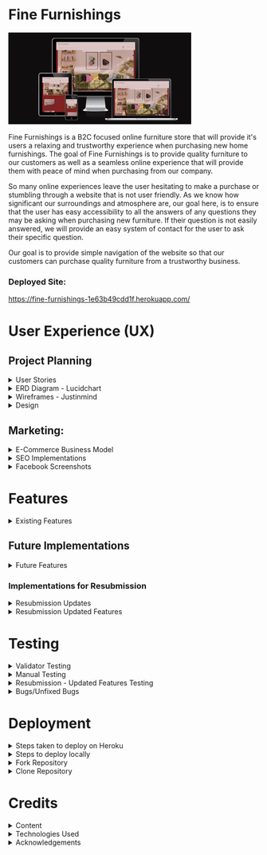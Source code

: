 # Fine Furnishings
![Fine Furnishings - Am I Responsive](static/readme_images/am-i-responsive.png)

Fine Furnishings is a B2C focused online furniture store that will provide it's users a relaxing and trustworthy experience when purchasing new home furnishings. The goal of Fine Furnishings is to provide quality furniture to our customers as well as a seamless online experience that will provide them with peace of mind when purchasing from our company.

So many online experiences leave the user hesitating to make a purchase or stumbling through a website that is not user friendly. As we know how significant our surroundings and atmosphere are, our goal here, is to ensure that the user has easy accessibility to all the answers of any questions they may be asking when purchasing new furniture. If their question is not easily answered, we will provide an easy system of contact for the user to ask their specific question. 

Our goal is to provide simple navigation of the website so that our customers can purchase quality furniture from a trustworthy business.

### Deployed Site: 
https://fine-furnishings-1e63b49cdd1f.herokuapp.com/

# User Experience (UX)

## Project Planning

<details>

<summary> User Stories</summary>

- Planning of user stories completed in Google sheets:
[Google sheet](https://docs.google.com/spreadsheets/d/1xrrFyjqHdzZsPyJ-DnGmsfV3z4rvsZ0ZD8F23ye3utk/edit#gid=0)
- Link to my [GitHub Project](https://github.com/users/morganoleary/projects/5)

</details>

<details>

<summary>ERD Diagram - Lucidchart</summary>

![LucidChart ERD](static/readme_images/erd-diagram-min.png)

</details>

<details>

<summary>Wireframes - Justinmind</summary>

- The wireframes for this project were created on the Justinmind local development environment for MacOS. Due to the time constraints for completing this project, I did not have the time to implement all device sizes for each page's wireframes. The mockups for these pages were used as a guide for the project as I continued to style more and adjust the pages during project creation and coding.

![Home Page Mobile](static/readme_images/wf-home-page-mobile.png)
![Home Page Tablet](static/readme_images/wf-home-page-tablet.png)
![Home Page Desktop](static/readme_images/wf-home-page-desktop.png)
![Product Options Mobile](static/readme_images/wf-product-options-mobile.png)
![Product Options Tablet](static/readme_images/wf-product-options-tablet.png)
![Product Options Desktop](static/readme_images/wf-product-options-desktop.png)
![Product Page Mobile](static/readme_images/wf-product-page-mobile.png)
![Product Page Tablet](static/readme_images/wf-product-page-tablet.png)
![Product Page Desktop](static/readme_images/wf-product-page-desktop.png)
![User Wishlist Mobile](static/readme_images/wf-user-wishlist-mobile.png)
![User Personal Details Mobile](static/readme_images/wf-user-personal-details-mobile.png)
![Shopping Cart Mobile](static/readme_images/wf-shopping-cart-mobile.png)
![Checkout Page Mobile](static/readme_images/wf-checkout-page-mobile.png)

</details>

<details>

<summary>Design</summary>

- Using the color Red - psychology of color
I used the color Red as it has been proven to boost online sales. While the site has an overall red color, I created a more muted version to keep the site classy and more elegant for a more peaceful shopping experience. More information on this was found at [Crazy Egg](https://www.crazyegg.com/blog/colors-proven-to-boost-sales/).
- The content of the project was created by myself. I found the images and created the descriptions, pricing, etc. on all products. The content from the FAQs page is also created by me as an example of what I would like to see from a furniture store if I were the consumer.

</details>

## Marketing:

<details>

<summary>E-Commerce Business Model</summary>

- Fine Furnishings uses a business to consumer (B2C) direct sale business model. This is a furniture company that provides quality furniture to customers throughout the island of Ireland. The value of the company's services is huge as it provides a better well-being to everyone's day-to-day living within their homes. The business supplies furniture for consumers, customers are able to make purchases of the furniture on the Fine Furnishings website and the company is able to process orders via the website to complete each order placed.

- Fine Furnishings aims to provide high-quality, unique furniture pieces and the target audience focuses on homeowners in Ireland seeking stylish furniture. 
The store provides furniture in the following categories: 
    - Dining room furniture: dining tables, chairs & bar stools
    - Sofas: corner sofas, 3 seaters, 2 seaters, armchairs and occasional chairs
    - Bedroom furniture: bedframes in all sizes, storage, desks and bedside tables

- Customers are able to connect with the business through social media platforms, such as Facebook, as well as through the contact form to receive feedback from the company's customer service team.

- Fine Furnishings will continue to grow and add products and interior furnishings to the site, with a focus on bettering the livlihood of our client base.


</details>

<details>

<summary>SEO Implementations</summary>

- Descriptive meta tags & keywords were used throughout the site. In particular, the product descriptions and image file names. More keywords and meta tags will be used in future as the site content will bulk up about the business. 
- [sitemap.xml](https://www.xml-sitemaps.com/) was used to create and add the sitemap.xml file to the root directory.
- A robots.txt was added to the root directory of the project.

</details>

<details>

<summary>Facebook Screenshots</summary>

![Facebook Screenshot #1](static/readme_images/facebook-1-min.png)
![Facebook Screenshot #2](static/readme_images/facebook-2-min.png)
![Facebook Screenshot #3](static/readme_images/facebook-3-min.png)
![Facebook Screenshot #4](static/readme_images/facebook-4-min.png)
![Facebook Screenshot #5](static/readme_images/facebook-5-min.png)

</details>

# Features

<details>

<summary>Existing Features</summary>

- Home page - this page was created to draw the users attention to a calm yet exciting color of site as well as an eye-catching image of the possibilities when shopping on this site.

![Home Page Desktop](static/readme_images/d-home-page.png)
![Home Page Tablet](static/readme_images/t-home-page.png)
![Home Page Mobile](static/readme_images/m-home-page-content.png)

- Home page product category blocks were added on the home page to allow users to navigate to specific furniture categories instead of using the navbar or search bar. This was first implemented with the idea that the home page will eventually contain much more content so that as the user scrolls through, they don't have the need of scrolling back to the top to search for products.

![Home Page Category Blocks Desktop](static/readme_images/d-home-page-category-blocks.png)
![Home Page Category Blocks Mobile](static/readme_images/m-home-page-category-blocks.png)

- Navbar - the navbar was designed for an easy user experience. On desktop and tablet, the text remains for easy navigation and on dropdown this shrinks to a hamburger menu with the same dropdown options. 

![Navbar Desktop & Tablet](static/readme_images/d-navbar.png)
![Mobile Navbar Closed](static/readme_images/m-navbar-closed.png)
![Mobile Navbar Open](static/readme_images/m-navbar-open.png)

- User login/registration was implemented using Django AllAuth. These links can easily be found in the main navigation bar of the site on all pages.

![User Login/SignIn](static/readme_images/d-user-login.png)
![User Registration](static/readme_images/d-user-registration.png)

- When a user logs in or registers a new account, the menu options change to provide the user with a link to their personal wishlist, their personal details and a logout option.

![Logged in Menu Options](static/readme_images/logged-in-menu-options.png)

- User Wishlist - this page can only be accessed when a user is logged in. If a user tries to add a product to the wishlist, they are prompted to register an account or login. On this page, the user can either navigate into each product page to read more and add to their cart, or delete the item from their wishlist.

![Wishlist Desktop](static/readme_images/d-wishlist.png)
![Wishlist Tablet](static/readme_images/t-wishlist.png)
![Wishlist Mobile](static/readme_images/m-wishlist.png)

- User Personal Details - this page can only be accessed by a logged in user and autopopulates any saved details the user has previously added that is stored on the admin panel. From this page, the user has the option to edit their details and save or delete their account. 

![Personal Details Desktop](static/readme_images/d-personal-details.png)
![Personal Details Tablet](static/readme_images/t-personal-details.png)
![Personal Details Mobile](static/readme_images/m-personal-details.png)

- Edit personal details - this modal pop up gives the user the option to add a second delivery address to save to their account if they wish. The save button is found at the bottom of the modal **see in bugs section of readme - the multiple address function is not working 100% and while a user can enter a second address, this does not yet save correctly.

![Edit Personal Details](static/readme_images/edit-profile-1.png)
![Edit Personal Details - Save](static/readme_images/edit-profile-2.png)

- Delete account - from the personal details page, the user is able to delete their account. A pop up modal is in place to have the user verify this action should be completed before proceeding with deletion.

![Delete Account](static/readme_images/delete-account.png)

- Product Search Bar - the search bar can be found on all product pages of the site and allows users to filter searches if the word is found in the name of the product or within the description. Further search criteria to be expanded in the future.

![Search Bar Desktop](static/readme_images/d-search-bar.png)
![Search Bar Mobile](static/readme_images/m-search-bar.png)

- Product Categories & Filtered pages - the navbar provides an "All Products" option to view all products on the page as well as the three main categories of "Sofas" "Bedroom" and "Dining" that provide dropdown menus to filter each category further to specific types of items. Users are able to add items to their wishlist from these product pages.

![Product Categories Desktop](static/readme_images/product-categories-navbar.png)
![Product Categories Filtered](static/readme_images/product-categories-armchairs.png)
![Product Categories Mobile Dropdown](static/readme_images/product-categories-mobile.png)

- Product Detail page for each product - each product contains the following details: Name, Image, option to add to wishlist, Price, Product ID, Quantity Selector, Add to Cart option, Description and Dimensions. Bedframes also have a Size selector option of 3', 4', 4'6", 5' and 6', as well as all sizes of dimensions listed.

![Product Details - 1](static/readme_images/d-pd-1.png)
![Product Details - 2](static/readme_images/d-pd-2.png)
![Product Details - bedframe](static/readme_images/d-pd-bedframe.png)
![Tablet Product Details](static/readme_images/t-pd.png)
![Mobile Product Details](static/readme_images/m-pd.png)

- Shopping Cart page to view before purchasing - this page allows the user to view the products added to the basket and adjust items and quantities before continuing to checkout to purchase. Within the cart, the user is able to delete items from the cart as well as adjust quantities and see the price adjust with the changes.

![Cart - 1](static/readme_images/cart-1.png)
![Cart - 2](static/readme_images/cart-2.png)

- Secure Checkout page for the user to checkout with Stripe - the checkout page provides the user with an Order Summary of what they are about to purchase, a form to fill in any details - if not already suppled in the personal details page - and a card input to pay securely with Stripe's payment system. **see bugs for the incorrect layout on mobile screens, in future developments the order summary will be visible before checkout is possible.

![Checkout - 1](static/readme_images/checkout-1.png)
![Checkout - 2](static/readme_images/checkout-2.png)
![Checkout Mobile - 1](static/readme_images/m-checkout-1.png)
![Checkout Mobile -2](static/readme_images/m-checkout-2.png)
![Stripe payment success](static/readme_images/stripe-payment-succeed.png)

- Order Confirmation - upon a successful purchase, the user is taken to an order confirmation page to show their order number and details. At this stage, the cart is emptied and the balance reverts to 0.

![Order Confirmation](static/readme_images/order-confirmation.png)

- FAQs page - this page can be found in the footer of the site and provides dropdown questions and answers for frequently asked questions the business is expecting a user to ask. This page also provides a link to the contact form page in case a user's question is not answered in the FAQs provided.
- Logout - this option is only available to logged in users. When clicked, the user receives a prompt to ensure the user wants to continue logging out.

![Logout](static/readme_images/logout.png)
![FAQs](static/readme_images/faqs.png)

- Contact Us page - this page can be found in the footer of the site and can be accessed by both registered & unregistered users. The form requires fields to be field out before it can be submitted and provides a dropdown for the possible reasons a user may be sending a query to the business: General Queries, Return an Order, Complaints & Feedback.

![Contact Form - 1](static/readme_images/contact-form-1.png)
![Contact Form - 2](static/readme_images/contact-form-2.png)

- Footer links - the footer is visible on all pages of the site and provides links to the following: FAQs page, Contact Us page, Social medial links for Facebook & Instagram (opening in a separate window), two external site links and a newsletter signup form:

![Footer Desktop](static/readme_images/d-footer.png)
![Footer Tablet](static/readme_images/t-footer.png)
![Footer Mobile](static/readme_images/m-footer.png)

- Mailchimp Subscription form working to store contact emails on Mailchimp:

![Mailchimp Mobile](static/readme_images/m-mailchimp.png)
![Mailchimp - successful emails added](static/readme_images/mailchimp-success.png)

- A custom 404 page has been created - this page includes a link back to the home page OR to the contact form for the user to send any queries about why a certain page was not found.

![404 page](static/readme_images/custom-404.png)

- The Admin Dashboard is fully functional for the site owner to navigate through user accounts - including email addresses, personal details, wishlist items, saved addresses (see more in bugs on addresses) & orders placed. The admin dashboard also includes a place for the site owner to add, update and delete, products, product details and product categories. A section is also included to store contact requests from the site's contact request form.

![Admin Dashboard](static/readme_images/admin-site.png)
______________

- ADMIN PRODUCT CRUD - update the above section with new images & these added features!!!!!!!!!!!!!!!!!
- The user's order confirmation is stored in the user's 'Order History' on their individual profile, and the user has access to this from the navbar when logged in.
- Stripe Webhook handlers and email confirmations have been implemented to give the user better feedback during the checkout process.
________________

#### External Links in Footer

- A link to [kollect.ie](https://kollect.ie/) can be found in the footer as many customers looking for new furniture will be in need of a service to dispose of their old furniture. Since Fine Furnishings does not offer these services, this provides our users with a simple solution to their disposal needs.
- A link can be found in the footer to the [Psychology of Design blog](https://blog.zeelproject.com/64-psychology-in-interior-design.html). Many consumers, looking to purchase furniture, would like help and assistance in making a decision for what suits their home and needs best. The customer can always contact the business with any questions, but this blog provides a simple read to give the customer some ideas of what they may be looking for.

</details>

## Future Implementations

<details>

<summary>Future Features</summary>

- In future features, the site's home page will contain a Google Map for the company's location. 
- In future features, an About Us page will be implemented to give the user more information about the company.
- In future features, the site will have a section for company reviews to help showcase the company's reputation and drive new users to the site. This would be implemented with a link to a Trustpilot review page in the footer as well. 

</details>

### Implementations for Resubmission

<details>

<summary>Resubmission Updates</summary>

- Custom Models: A minimum a 3 custom models have been implemented. 
    1. Contact form - for a user to contact the business
    2. Wishlist - to save items to the user's profile
    3. User Address - to save multiple addresses to the user's profile

- CRUD: 
    1. On the front end, user's are able to register an account, edit their personal details to save to the account and delete their account successfully. 
    2. When the superuser is logged in, the Admin dashboard can be easily accessed from the menu. From the Admin dropdown, this also provides a link that allows the superuser to add a product. Superusers are able to edit & delete products from the UI instead of being required to exit the site and navigate to the admin dashboard.

- The navigation menu layout has been fixed and there are no longer any issues with the overlap of the search bar. The hamburger menu is now appearing as it should on mobile devices as well.

- The site's colour contrast has been updated so that content is legible to the maximum possible user base.

- Meta descriptions have been implemented into each HTML template to improve SEO.

- Toasts have been implemented to provide better feedback to the user throughout their journey on the site.

- Email confirmations have been implemented and are being sent to customers to confirm the user's email upon registering a new account/profile. 

- Email confirmations have been implemented and are being sent to users to share an order confirmation upon a successful order being processed through Stripe. 

- The user now has access to their order history when logged in. The user is able to navigate to the "Order History" option in the menu to view all previous purchase details.

- Stripe webhooks have been implemented to provide sufficient feedback when a purchase is made.

</details>

<details>

<summary>Resubmission Updated Features</summary>

1.  The main navigation menu layout has been fixed so there is no overlap with the search bar. Updates to the home page layout have been made to ensure better quality spacing:

Mobile hamburger menu:

![Mobile menu updated](static/readme_images/mobile-menu-fixed.png)

Tablet menu & home page:

![Home page layout](static/readme_images/layout-fixed.png)

Desktop menu (when user is logged in):

![Desktop menu](static/readme_images/desktop-menu.png)

2. When a new user registers for an account, they are sent a confirmation email to confirm the email address validity (example displayed using temp-mail.org)

Register a new account:

![Register new user](static/readme_images/register-new-user.png)

- A message appears to alert the user to verify the email address:

![Verify email](static/readme_images/verify-email.png)

- An email is received with a link to verify:

![Register email](static/readme_images/register-email.png)

- The user is rerouted to the website, in a new window, to confirm their registration:

![Confirm email on site](static/readme_images/site-confirm-email.png)

- An alert confirms successful registration to the customer and reroutes to the login page:

![Registration Success](static/readme_images/registration-success.png)

3. A link to the user's Order History has been implemented, making sure it is possible to track a purchase from the buyer's side.

- New User - No previous order history:

![New user - Order history](static/readme_images/no-previous-order-hisotry.png)

- Order History populated:

![Order History populates](static/readme_images/order-history-populates.png)

4. Order confirmation emails & Stripe webhooks for successful purchases:

- For each successful order, the user is rerouted to the order confirmation page. In addition, an email confirmation has been implemented and sends an order confirmation email to the customer. 

![Order confirmation email](static/readme_images/order-confirmation-email.png)

- For each successful order, Stripe webhooks have been connected to provide better detail of payment intents:

![Stripe webhooks](static/readme_images/stripe-webhook-success.png)

</details>

# Testing
<details>

<summary>Validator Testing</summary>

- **HTML** of each page on the deployed site was checked with [W3C-Markup Validation Service](https://validator.w3.org/#validate_by_input):
All pages were tested with no errors. The only warnings showing are from the script text for the footer Mailchimp newsletter signup javascript code. As these were only warnings, I thought it would be best to leave the code as is since this was taken direcly from Mailchimp's instructions:
![HTML validation](static/readme_images/w3c-html.png)
![HTML mailchimp error](static/readme_images/w3c-mailchimp-error.png)

- **CSS** of the deployed site was checked with [W3C-The W3C CSS Validation Service](https://jigsaw.w3.org/css-validator/) and no errors were found:
![CSS validation](static/readme_images/css-validator.png)

- **Javascript** of the deployed site was checked with [JSHint](https://jshint.com/):
On the Product app's quantity_input_script.html a few warning were listed, however when the template literatls were changed to regular '' (to remove the error) the functionality of the quantity selector did not work. This was implemented using the Boutique Ado walkthrough:
![JSHhint quantity](static/readme_images/jshint.png)
On the Checkout app's stripe_elements.js, a few warnings were thrown, but the code is working perfectly. This was implemented with the help of the Boutiqe Ado walkthrough.
![JSHint checkout stripe](static/readme_images/jshint-checkout.png)
On the Cart app's shopping_cart.html, the javascript at the bottom of the file was checked with minor warnings. This was implemented using the Boutique Ado walkthrough:
![JSHint shopping cart](static/readme_images/jshint-cart.png)

- **Python** was checked with the [CI Python Linter](https://pep8ci.herokuapp.com/)
As I was checking the Python code of the base.html file - the checker was throwing many errors of missing whitespace and unexpected indentations on all lines. From going through this course and following along with the content, I have matched the expected indentations and have continued coding the same way and have never had these issues. I have fixed all lines that are too long, but did not want to change the code and remove all indentations as that would make everything messy and unreadable.
![Python linter](static/readme_images/plinter-basehtml.png)
Going through each page is causing the same errors - I am fixing an lines that are too long and any lines that have trailing white space, but I can not fix all the missing white space around operator and take out all the indentations as that will muddle the code and is far too time consuming with the submissiong deadline. I would like to know if this is a fluke in the linter? Here are some examples:
![p-linter-404](static/readme_images/plinter-404.png)
![p-linter-wishlist](static/readme_images/plinter-wishlist.png)
![p-linter-home](static/readme_images/plinter-home.png)
![p-linter-contact](static/readme_images/plinter-contact.png)
![p-linter-checkout](static/readme_images/plinter-checkout.png)

- **LightHouse** Report:
The lighthouse report was checked on my deployed site and each area has greatly improved since my first submission of this project. 

Testing Mobile:
![Lighthouse Report - Mobile](static/readme_images/lighthouse-report-mobile.png)

Testing Desktop:
![Lighthouse Report - Desktop](static/readme_images/lighthouse-report-desktop.png)

</details>

<details>

<summary>Manual Testing</summary>

### Testing the Home page & Navigation Bar:

- Expected: Upon loading the home page as well as navigating to this page from different pages throughout the site, the navigation bar, images, search bar, category blocks and footer are all expected to be visibly apealing and functional. 
- Testing: While testing the page, I ensured to log in and log out of the site to make sure all home page and navigation features are working as expected. All images are populating and links are working correctly in all areas of the home page. 
- Outcome: The navigation bar populates correctly depending on if the user is logged in or logged out. The design of the home page is visually appealing and offers simple navigation. 

Logged out menu - no user profile options are available:

![Logged out menu](static/readme_images/test-logged-out-menu.png)

Logged in menu - user profile options available:

![Logged in menu](static/readme_images/test-logged-in-menu.png)

Admin/Superuser logged in menu - provides the additional admin dropdown options in the menu:

![Superuser logged in menu](static/readme_images/superuser-logged-in-menu.png)

The category blocks on the home page are navigating to the correct page from the home page:

![Category blocks working](static/readme_images/homepage-category-blocks.png)

![Category blocks working](static/readme_images/category-block.png)


### Testing the Register, Login & Logout functions:

- Expected: When a user clicks on the register button, they will be prompted to register their details for a new account. A user who already has an account should be able to use their store username/email and password to login to the site with no issues. When a logged in user is ready to log out, they will be able to do so with no issues and will be prompted to confirm their log out request. 
- Testing: While testing the registration button, I tried to break the registrations by purposely leaving out requested details. 
- Outcome: For registrations, users are taken to a page to add their details and double check both the email and passwords are correct before registering. They are not allowed to register without completing all fields:

#### Registration

Empty field test - does not allow the user to register without completing all required fields:

![Regsitration test](static/readme_images/register-test.png)

The user receives a prompt to verify their email address:

![Verify email](static/readme_images/verify-email.png)

An email is then received to verify the user's email address (temp-mail was used for this test):

![Confirmation of email address email](static/readme_images/confirm-address-email.png)

The user is then rerouted to the site to confirm their email:

![Confirmation of email on site](static/readme_images/email-confirmation.png)

A success message appears of the confirmed email & the user is redirected to the log in page: 

![Successful confirmation of email](static/readme_images/confirmed-email-success.png)

#### Login

When the user logs in with the newly registered account, a successful login message appears with the updated user profile menu options:

![Login Success](static/readme_images/login-success.png)

When a user decides to log out, they are prompted to confirm before doing so:

#### Logout

![Verify Logout](static/readme_images/sign-out-confirmation.png)

A success message is shown upon a user being logged out:

![Successful Logout](static/readme_images/logout-success-message.png)

###  Testing Wishlists & Personal Details - including Multiple Addresses:

- Expected: For new users, the personal details and wishlist menu options appear but the content should be empty.
- Testing: I registered a new account and navigated to both the wishlist page and personal details pages to ensure all are working properly. I added details to the personal details page and saved. I added products to the wishlist a saved. 
- Outcome: The personal details page only populates the new user's email as expected and upon adding more details, the user can see their updates once clicking 'save'. The wishlist works as expected and is empty until products are added.

#### Personal Details

The user's details are empty when first navigating to 'Personal Details':

![New user details](static/readme_images/personal-details-new.png)

##### Multiple Addresses

When the profile modal first opens, the user is able to add their basic details and can choose to 'Add Address' if they wish:

![Edit Address Modal](static/readme_images/edit-profile-modal-add-address.png)

If all required fields are not completed, the user will receive an error message to correct the errors:

![Add address - missing details](static/readme_images/add-address-missing-field.png)

- There is a bug here, where if the user forgets a field and is prompted to fix the error, even when the user fixes the error, the form will not save. The user must exit the modal or delete the address being added and start over. This will be fixed in future iterations.

When the address is filled in correctly, the country field autopopulates to 'Ireland' as expected, as this is the only country allowed for this business:

![Country field populates](static/readme_images/country-populates.png)

A success message appears to confirm the saved details and the user's information is saved while populating the profile page once the user adds new details:

![New details saved](static/readme_images/new-details-saved.png)

The user is able to add multiple addresses with different names:

![Add multiple addresses](static/readme_images/add-multiple-addresses.png)

Addresses are able to be deleted when they are not connected to a user's order. The user is prompted to confirm they want to delete an address and this will be deleted once the user 'saves changes':

![Confirm address deletion](static/readme_images/delete-address-confirmation.png)

A success message is shown when an address is deleted and the user's profile is updated accordingly:

![Address Deleted](static/readme_images/address-deleted-success.png)

#### Wishlist

The wishlist is empty when a user first registers:

![Empty wishlist](static/readme_images/new-user-wishlist-empty.png)

Products are able to be added to the wishlist with a success message for each added product:

![Wishlist products added](static/readme_images/wishlist-added-products.png)

Products are able to be deleted within the wishlist. A message appears to confirm that the product was removed and the wishlist is updated accordingly:

![Wishlist remove product](static/readme_images/wishlist-item-removed.png)

The user profile details save to the user's account. When a user logs out and logs back in, all the user's personal details and wishlist items are saved correctly. 

### Testing the FAQs page:

- Expected: The FAQs page should be accessible and a working link in the footer of all pages. 
- Testing: I tested to ensure the FAQs page worked whether a user is logged in or logged out. I tested each dropdown menu to make sure each is populating the answer correctly and I tested the link to the contact page from the FAQs page. 
- Outcome: The FAQs page works as expected, all dropdown choices work and the link to the contact page redirects the user to the Contact Form page.

![FAQs test](static/readme_images/faqs-test.png)

### Testing the Contact Us page:

- Expected: The Contact Us page should be accessible from the footer to both logged in and logged out users. The form should require users to fill out all required fields. The submit button should be clickable and send the contact form to the admin site. A success message should appear to the user that the message has been sent. 
- Testing: I navigated to the contact page as both a logged in and logged out user. I tried submitting a form that did not have all fields filled out. I submitted a completed form and checked that the form was reflected on the admin panel.
- Outcome: The contact page is accessible to all users from the footer, the FAQs page and the 404 page. The form will not allow a user to submit without completing all required fields. Once submitted, the user receives a success message and the contact request is documented on the admin dashboard.

Empty field test:

![Test contact](static/readme_images/test-contact.png)

Success message for successful contact form sent:

![Contact success message](static/readme_images/contact-success-message.png)

The Admin dashboard updates and receives the contact form message:

![Admin contact received](static/readme_images/admin-contact.png)

### Testing the footer links:

- Expected: The footer links for social media and external sites are expected to open in a new window. 
- Testing: I clicked on each link - Facebook, Instagram, psychology of design blog and the disposal site. 
- Outcome: All links worked properly and opened in separate windows:

##### Footer links:

![Footer links working](static/readme_images/test-footer-links.png)

Example: Psychology of Design link opens in new window:

![Pyschology of design link](static/readme_images/psychology-of-design-link.png)

Example: Kollect disposal link opens in new window:

![Kollect link](static/readme_images/kollect-disposal-link.png)

##### Mailchimp

- Expected: The Mailchimp newsletter signup form works and registers the new email address on the businesses Mailchimp account. 
- Testing: I tried to submit the form without adding an email. I submitted an accurate email into the form. 
- Outcome: The form cannot be submitted without an email address being entered. Once submitted with a correct email, the form shows the success and the new email is registerd on the Mailchimp account.

Empty field test:

![Mailchimp field required](static/readme_images/mailchimp-field-required.png)

Signup success message:

![Mailchimp signup success](static/readme_images/mailchimp-signup-success.png)

The mailchimp account is updated with the new email:

![Mailchimp updated account](static/readme_images/mailchimp-account.png)

### Testing the product search pages, product details pages and search bar.

- Expected: The product category pages should be accessible from the navigation menu dropdown options and filter correctly to the products selected. 
- Testing: I tested all links in the main navigation menu to ensure they opened to the filtered categories. 
- Outcome: All product categories work correctly from the dropdown and filter the products whether the user selects 'all products', 'all sofas', 'all bedroom', 'all dining' and their respective subcategories. 

![Bedside tables category](static/readme_images/bedside-table-category.png)
![Barstool category](static/readme_images/barstool-category.png)

- Expected: The search bar should filter through all products if the search criteria exists within the product name or description. 
- Testing: I searched for colors and products within the database. I also searched for products that I know do not exist as well as searching for the plural of 'tables' etc. 
- Outcome: The products are filtered correctly when the search criteria exists, however when searching for the plural of a word, the search does not work (see bugs). This search criteria will be further expanded in future and especially as more products are added to the shop.

![Search blue](static/readme_images/search-blue.png)
![Search plural](static/readme_images/search-tables.png)
The search for 'chair' correctly populates any 'sofa' chair or 'dining' chair on the site:
![Search chair](static/readme_images/search-chair.png)

- Expected: Each product should have a product detail page the is accessible by clicking on the individual products from the filtered category pages. The product detail page should include the name of the product, the option to add the item to the wishlist, the price, the product id, a quantity selector, the option to add the product to the cart to purchase, an image, a description and dimensions for the chosen product. Bedframes should have size options available in a dropdown to choose 3', 4', 4'6", 5' & 6'
- Testing: All products have been tested to ensure each product contains the relevant details. I added the products to the wishlist to ensure the heart icon link is working. I increased and decreased the quantities and added the item to the basket. For bedframes, I added different sized to the cart. 
- Outcome: All products are able to be added to the wishlist (when a user is logged in) and the products can be added to the cart. The quantity selector works correctly and the user cannot choose below 1 or above 50. Bedframes have size selectors and the correct size gets added to the cart. 

![Product page test](static/readme_images/pp-test.png)
![Bedframe size test](static/readme_images/bedframe-test.png)


#### Testing the shopping cart:

- Expected: Only a logged in user can add items to the cart. Within the cart the user should be able to adjust quantities of products, remove products entirely and navigate to the checkout page. The total of the order should adjust with each change and be reflected on the cart icon in the menu as well. Delivery should be automatically added to the product total.
- Testing: I tried adding a product to the cart when not logged in. When logged in, I added products to the cart, including a bedframe with a specified size. I tested the quantity selector on the cart and deleted an item from the cart. I navigated to the checkout page. 
- Outcome: When not logged in, the user is redirected to the log in page to either log in or register a new account. Selected quantities of an item transferred correclty to the cart. Bedframes and select sizes transferred correctly to the cart. I was able to delete items and adjust quantities of items in the cart. I was able to navigate to the checkout page from the cart. Product totals were adjusted correctly with the changes and the delivery charge was added before navigating to checkout.

Items added to cart with quantities and sizes:
![Items added to cart](static/readme_images/items-added-to-cart.png)
Item deleted from cart:
![Deleted item](static/readme_images/cart-deleted-item.png)
Quantity of chairs adjusted in cart:
![Quantity adjusted in cart](static/readme_images/cart-adjust-quantity.png)
Products from cart added to checkout page:
![Cart transfer to checkout](static/readme_images/go-to-checkout.png)

#### Testing the secure checkout page:

- Expected: Only logged in users can navigate to the checkout. The products and order summary total will carry over from the user's cart. Any saved details will be autopopulated in the checkout form. A Stripe card input will be available for the user to checkout and a note with the amount to be charged will be clearly visible. The user will be able to submit the payment OR navigate back to the cart to make changes to the order before purchasing. 
- Testing: As a logged in user, I tried updating the details on the checkout form and added Stripe test card details to submit the order. I tried using the 'Update Cart' button to go back to the cart. I tried submitting the payment with details not added to the form. 
- Outcome: From following the above steps and add the items to the cart to proceed to checkout. I was not able to submit the checkout form without all required details input. There is a styling bug here in the Stripe card input field that I did not have time to fix before submission (see bugs). This will be more visually appealing and clear to the user in future developments.

As I was logged in and updated the form fields again, I clicked the chouckout button and it gave me a Server 500 error. I am not sure if this is because I edited the form on the checkout page, but the payment was showing as succeeded on the Stripe events dashboard (I just couldn't see the confirmation page for the order placed). Navigating back to the cart with the 'update cart' button worked and after refreshing the page, going back to checkout and submitting the payment again (without) updating the form, the server still showed a 500 error, yet the payment succeeded on Stripe. 

I logged out and logged back in as the last newly registered user I had created, added new items to the cart (including a bedframe with size selected), and was able to checkout sucessfully and was sent to the order confirmation page. 

Checkout field required:
![Field required](static/readme_images/checkout-field-required.png)
Stripe test card details added:
![Test card](static/readme_images/test-card-details.png)
Upon successful checkout, the confirmation page appeared with the order details:
![Order success confirmation](static/readme_images/order-confirmation-success.png)
Upon successful checkout, the Stripe events were updated with the successful payment. As you can see, there were no failed payments for the previous order attempted (before logging out and back in). This is the first time I had this issue.
![Stripe Success](static/readme_images/stripe-succeed.png)
I was able to click the 'keep shopping' button to navigate back to all products. Here you can see another example of the bug (see bugs) with the success message not appearing until the next page is rendered. This will be fixed in future developments:
![Keep shopping](static/readme_images/keep-shopping-success-message.png)
The admin panel was updated with the new order details
![Order updated on Admin](static/readme_images/admin-order-updated.png)
![Admin order details](static/readme_images/admin-order-details-updated.png)

I went logged out and back in again and attempted a few more checkouts that were all successful. I updated the checkout form fields with no issues. From the above 'server 500' error, I was not able to replicate the error againa and everything is working as expected.
![checkout fields changed](static/readme_images/change-checkout-fields.png)
![fields updated success](static/readme_images/fields-updated-success.png)

The 404 page was also tested by typing random letters after the deployed url and appears correctly. 

The buttons work as expected to navigate the user back to the home page OR to the contact us page to submit a query:
![Test 404](static/readme_images/test-404.png)


</details>

<details>

<summary>Resubmission - Updated Features Testing</summary>

#### Testing
- Registration of new account: 

As listed in the above 'updated features', the registration of a new user is account is successful with an email confirmation. The user is then able to log into their new account and receives a success message once logged in:

![Login success](static/readme_images/login-success-message.png)

When all fields are not filled out correctly upon registration, the site alerts the user accordingly:

![Error with registering](static/readme_images/error-alert-register.png)

- User Profile:

The 'Personal Details' link is only visible to logged in users. The user is able to navigate to this page to view their saved details, edit their details and add multiple addresses or delete their account. 

![Edit details](static/readme_images/edit-save-details.png)

I tried to submit the form without one of the required fields and there is a slight bug in how the site provides the error message. * See 'bugs' below.

When the user updates their profile's personal details and fills out all the required fiels correctly, the form saves, the 'Personal Details' are updated as they should and the user receives a success message:

![Profile details saved](static/readme_images/profile-save-success.png)

The user's account profile details are also correctly updated on the admin dashboard as expected:

![Admin user profile saved](static/readme_images/admin-user-addresses.png)

If a user wants to save a second address, they can do so successfully by opening the edit profile modal and adding the address below the 1st. * See 'bugs' for slight future fix.

![Add second address](static/readme_images/2nd-address-wrong-country.png)

Should a user wish to delete their account/profile, they can do so successfully from the 'Personal Details' page:

The user clicks 'Delete' and receives a warning before fully deleting the profile:

![Deletion double check](static/readme_images/confirm-account-deletion.png)

If the user decides to go ahead with the deletion, they are prompted with a success message and the admin dashboard is updated accordingly. The user's account is deleted along with the profile information, however all orders remain in the admin dashboard so that the business never loses record of order history:

![Successful profile deletion](static/readme_images/profile-deleted.png)

![Admin updated with deleted account](static/readme_images/orders-remain-admin.png)

When a user is logged in, the wishlist works as expected to add, save and delete items from the wishlist with success messages. The page is updated as it should and items are saved to the user's profile on the admin dashboard for the next time they return to the site.

![Wishlist items saved](static/readme_images/wishlist-item-save.png)

![Wishlist item removed](static/readme_images/wishlist-item-removed.png)

![Wishlist item added](static/readme_images/wishlist-item-added.png)

![Admin wishlist](static/readme_images/admin-wishlist.png)

- User's Order History:

When a new user registers an account and they have no past orders yet, the page works as expected to provide a 'Continue Shopping' button. This button correctly routes the customer to the 'All Products' page to begin shopping.

![All products page](static/readme_images/all-products.png)

Once an order is placed, the user's order history is populated with order history details for each past purchase. * See 'bugs'. 


- Purchasing journey:

As the user begins shopping and adds a product to their shopping cart, they are rerouted to the shopping cart and provided a success message of the added product as expected:

![Added to shopping cart](static/readme_images/added-to-cart.png)

When a user updates the quantity or items in their cart, they are provided a success message with this update:

![Updated cart](static/readme_images/updated-cart.png)

When a bedframe is added to the shopping cart, the success message includes the bedframe size selected and the cart is updated with the correct quantities and sizes:

![Bedframe cart update](static/readme_images/bedframe-size-alert.png)

If an item (or multiple items) is removed from the cart, the page updates correctly and a success message confirms the user's choices:

![Remove from cart](static/readme_images/remove-from-cart-message.png)

As the user moves to the secure checkout page, their user details automatically fill out the form fields at checkout. The address also allows the user to choose between multiple saved addresses. 

![User details at checkout](static/readme_images/secure-checkout-details-populate.png)

Saved address dropdown: * See 'bugs' below.

![Saved addresses](static/readme_images/select-address-dropdown.png)

If a field is not correctly filled in or populated, the user receives an error message to fix:

![Country field at checkout](static/readme_images/country-checkout-field-error.png)

I tried filling out the country field from the error message when this wasn't populated correctly and even though Ireland is selected, the payment cannot be made and the order fails. * See 'bugs' below.

The user must navigate out of the secure checkout page and return to the checkout to successfully place an order. This will be fixed in future implementations. However, if the user changes the address within the secure checkout and MANUALLY selects Ireland as the country field (this is correctly the only country option that should be available) to process the order, the order succeeds. 

![Manually select country field](static/readme_images/fill-country-manually.png)

The order succeeds with the selected address, however the saved address saves to the order even though the country should only be Ireland.

![Order Success](static/readme_images/order-success.png)

The user is correctly rerouted to an order confirmation page and an email confirmation is sent to the user's address saved to their profile. 

![Email confirmation](static/readme_images/order-confirmation-email.png)

Stripe webhooks are working as expected and the payment is confirmed succeeded:

![Webhooks succeeded](static/readme_images/stripe-webhook-success.png)

The user's order history is also updated with the most recent purchase. 
* See 'bugs' below.

#### Bugs / Unfixed Bugs
- An overlay / spinner was implemented, however was not appearing as it should on the site. After working with tutor support and being unable to find a solution, I was advised that it would be best to remove this altogether. I plan to reimplement this successfully in future features.
- The layout of the shopping cart on mobile devices will still be updated further in future, as the titles should appear in line with their relative details. The technical features of the shopping cart work as intended.

![Mobile shopping cart layout](static/readme_images/mobile-shopping-cart-layout.png)

- There was an issue occurring that was causing a 500 error when a logged in user attempts to delete a user address from the edit profile modal. Unfortunately, I was unable to resolve this in time for resubmission, so I removed this option and gave the user a message in the edit modal to contact the business to edit or delete an address. The user is, however, successfully able to delete their entire profile.
- When editing the user profile, if the user does not fill out a required field, a message appears to the user correctly, however, the modal closes and the user cannot see or know what the issue is until the click 'edit' and go back into the edit profile modal. See below images:

![Edit error message](static/readme_images/error-message-profile-fields.png)

![Error within modal](static/readme_images/error-message-modal-open.png)

- As the user is able to add multiple addresses to their profile, they are provided a Country field to fill out. This is not technically an issue as this could be the user's billing address, however, because the business primarily delivers within the island of Ireland, this field should really only be able to take 'Ireland' as a country or it should autofill so this doesn't have the chance to cause issues at checkout.

- At checkout, if the user uses the 'Select an Address' dropdown, the fields populate with the changed address, however the country field does not populate. Ideally this field should populate only with Ireland as an option and will be fixed in future releases:

![Address change](static/readme_images/change-address-bug.png)

- When an order is attempted after filling in the country field from the previous country field not being populated correctly, the order will not process even though Ireland is selected and is correctly the only dropdown option:

![Country field - can't process order](static/readme_images/cant-process-country-issue.png)

- The user's order history is updated once an order is successful, however the order is duplicating and appears 3 times on the order history page as well as the admin dashboard. I was working with tutor support for an hour on this and they were unable to help me find a solution and advised that the code looked accurate and couldn't find any mistakes that would be duplicating the orders. Only one order confirmation email is received per order and it seems that the customer is only being charged once as well, but I was unable to find the solution before resubmission. This will be fixed in future:

![Order History duplicates](static/readme_images/order-history-duplicates.png)

![Admin site duplicate orders](static/readme_images/admin-duplicate-orders.png)



</details>

<details>

<summary>Bugs/Unfixed Bugs</summary>

- Success messages are showing after the user navigates to a new page on the site. The message should be appearing on the page the user remains on or is redirected to, if called for. This will be fixed/updated in future features and was unfixed due to time constraints.
- I wanted the user to be able to save multiple addresses to their user profile and select a specific address when placing an order. Maybe they save a 'Home' address, 'Office' address, etc. Unfortunately, I implemented the model correctly with the Address name and the form allows for a second address to be added, however in future fixes, this will work correctly as any added addresses are not saved to the profile or admin panel. This was not fixed due to time constraints with submission.
- The search bar works as it should, however I noticed that a user is unable to search for the multiple description of an item such as 'tables' or 'sofas' and only the singular works. In future implementations I will learn more on how to expand the search criteria.
- On mobile screens, the search bar remains in place when the hamburger menu is expanded. This should be hidden behind the menu on mobile devices. 
- There are some styling issues between device sizes that have not been fixed as I ran out of time for submission. 
- On the checkout page, the Stripe card input is not styled correctly and I struggled to find a solution as I did not want the background to be the dark red but a card instead to match the rest of the form fields. This will be fixed in future developments.
- On the checkout page, the order summary is below the payment input on mobile screens. In future, the order summary will come before the user can submit a payment. 
- The python validatore showed quite a few errors of missing spaces and unexpected indentations, however I don't believe these things are actually meant to be updated? Documented in the Validator testing portion above. There were a few lines of code that were marked as too long, but as the lines contain functions and class strings, to my knowledge, there is no simple fix for this. In future I will look further in these lines marked "too long" and will learn how to negate the warning. Due to time constraints, I did not have enough time to fix these for submission.
- I accidentally deployed the project with debug set to True after fixing the minor spacing issues from validator testing. I'm not sure if this is a huge issue as long as the submissed version has debug set to 'False' so I wanted to be sure to document that I understand this was an incorrect action.

</details>

# Deployment

<details>
<summary>Steps taken to deploy on Heroku</summary>

### Set up the workspace:
1. **Install gunicorn** in the workspace for Heroku deployment:
 ```bash
 pip install gunicorn
 ```
2. **Update `requirements.txt`**:
 - Freeze installed packages to `requirements.txt` to ensure all dependencies are tracked:
 ```bash
 pip freeze > requirements.txt
 ```
3. **Create a `Procfile`**:
 - This file tells Heroku how to run your app. Add the following line to a new file named `Procfile`:
 ```bash
 web: gunicorn fine_furnishings.wsgi:application
 ```

4. **Modify `settings.py`**:
 - Set `DEBUG = False` for production to disable debugging mode in deployment.

5. **Configure Static Files and Media Storage**:
 - Ensure you have proper static and media file configurations for deployment with Heroku. For example, using **Cloudinary**:
 ```python
 # settings.py
 CLOUDINARY_STORAGE = {
 'CLOUDINARY_CLOUD_NAME': 'dab35wlwh',
 'CLOUDINARY_API_KEY': 'your-cloudinary-api-key',
 'CLOUDINARY_API_SECRET': 'your-cloudinary-api-secret',
 }

 STATIC_URL = '/static/'
 STATICFILES_STORAGE = 'cloudinary_storage.storage.StaticHashedCloudinaryStorage'
 MEDIA_URL = '/media/'
 DEFAULT_FILE_STORAGE = 'cloudinary_storage.storage.MediaCloudinaryStorage'
 ```
 - Add your **Heroku app URL** to the `ALLOWED_HOSTS`:
 ```python
 ALLOWED_HOSTS = ['fine-furnishings-1e63b49cdd1f.herokuapp.com', 'localhost']
 ```

6. **Securely Manage Secrets**:
 - Ensure all sensitive keys (e.g., `SECRET_KEY`, API keys) are stored in **environment variables** (not hardcoded in `settings.py`):
 - Add these keys to `env.py` (or use **Heroku's Config Vars**) and ensure `env.py` is in `.gitignore`.

7. **Git Add, Commit, and Push**:
 - Once changes are made, ensure you commit and push them to GitHub:
 ```bash
 git add .
 git commit -m "Prepare for Heroku deployment"
 git push
 ```


### **Deploy on Heroku**:

8. **Create the App on Heroku**:
 - In the Heroku Dashboard, click "New" > "Create new app" and follow the prompts.

9. **Connect the GitHub Repository**:
 - Under the "Deploy" tab, link your Heroku app to the GitHub repository that contains your code.

10. **Set Config Vars** in the "Settings" Tab:
 - In the **Config Vars** section, add the following:
 - `CLOUDINARY_API_KEY`
 - `CLOUDINARY_API_SECRET`
 - `CLOUDINARY_CLOUD_NAME`
 - `DATABASE_URL`
 - `SECRET_KEY`
 - `STRIPE_PUBLIC_KEY`, `STRIPE_SECRET_KEY`, `STRIPE_WH_SECRET`
 - `EMAIL_HOST_USER`, `EMAIL_HOST_PASS`
 
 Ensure all sensitive information is kept secure by using Config Vars, not hardcoding them.

11. **Run Database Migrations** (if needed):
 - Navigate to the **Heroku CLI** and run:
 ```bash
 heroku run python manage.py migrate
 ```

12. **Collect Static Files**:
 - You may need to collect static files to ensure proper delivery:
 ```bash
 heroku run python manage.py collectstatic --noinput
 ```

13. **Deploy the App**:
 - In the **Deploy** tab, scroll down to the "Manual deploy" section and click **Deploy Branch** to deploy the main branch.

14. **Test the Deployment**:
 - After deployment, visit your app's URL and ensure it works as expected. Test different parts of the application for any errors.

</details>


<details>
<summary>Steps to deploy locally</summary>

1. **Ensure Python and Pip are Installed**:
 - Install the latest versions of both if not already installed.

2. **Set up a Virtual Environment**:
 - If needed, create and activate a virtual environment to isolate your dependencies:
 ```bash
 pip install virtualenv
 virtualenv venv
 source venv/bin/activate
 ```

3. **Install Dependencies**:
 - Install the required dependencies from the `requirements.txt`:
 ```bash
 pip install -r requirements.txt
 ```

4. **Apply Database Migrations**:
 - Run migrations to set up the local database:
 ```bash
 python manage.py migrate
 ```

5. **Create a Superuser**:
 - Create a superuser account to access the admin dashboard:
 ```bash
 python manage.py createsuperuser
 ```

6. **Collect Static Files**:
 - If required, collect static files for the local environment:
 ```bash
 python manage.py collectstatic
 ```

7. **Configure Debug Settings**:
 - In `settings.py`, set `DEBUG = True` to enable debugging mode for local development.

8. **Run the Local Server**:
 - Start the local development server:
 ```bash
 python manage.py runserver
 ```
 
 Open your browser and go to `http://127.0.0.1:8000/` to view the project.

</details>

<details>
<summary>Fork Repository</summary>

1. **Navigate to the Repository**:
 - On GitHub, go to the repository page you want to fork.

2. **Click the Fork Button**:
 - In the top-right corner of the page, click **Fork**.

3. **Create a Copy**:
 - Wait for the forked repository to be created. Then you will be redirected to your new fork.

</details>

<details>
<summary>Clone Repository</summary>

1. **Navigate to the Repository**:
 - On GitHub, open the repository page you want to clone.

2. **Copy the HTTPS URL**:
 - Click the green **<>Code** button and copy the URL from the **HTTPS** tab.

3. **Clone in Git Bash**:
 - In your terminal (Git Bash), run the following command with the copied URL:
 ```bash
 git clone https://github.com/morganoleary/Fine-Furnishings.git
 ```

4. **Check Your Local Clone**:
 - Navigate to the cloned directory and start working with your local copy.

</details>


# Credits

<details>

<summary>Content</summary>

- The Boutique Ado Walkthrough was referenced when setting up Django, Allauth and the base template.
- The [Boutique Ado Walkthrough](https://learn.codeinstitute.net/courses/course-v1:CodeInstitute+EA101+2/courseware/eb05f06e62c64ac89823cc956fcd8191/0fb892bc636a44cf94b69d9f2aa9166a/?child=first) was referenced when creating product pages & search bar functionality.
- [Django documention](https://docs.djangoproject.com/en/dev/ref/models/querysets/#iexact) was referenced when utilizing iexact in creating the product category links.
- [Stack Overflow](https://stackoverflow.com/questions/35796195/how-to-redirect-to-previous-page-in-django-after-post-request) helped me redirect users to the previous page without using the 'back' button on the browser.
- The contact app, was largely taken from my previous project [Sould Base Studio Booking Site](https://github.com/morganoleary/studio-booking-site)
- [Bootstrap Collapse Documentation](https://getbootstrap.com/docs/4.6/components/collapse/) was used to implement the dropdown answers on the FAQs page.
- [FreePik.com](https://www.freepik.com/free-photos-vectors/ff-logo) was used to create a mockup of a logo for the company for the Facebook page.
- Updating the shopping cart with quantity functionality & size options for the bedframes was implemented with a great help from the [Boutique Ado Walkthrough - Adding Products](https://learn.codeinstitute.net/courses/course-v1:CodeInstitute+EA101+2/courseware/eb05f06e62c64ac89823cc956fcd8191/f324de58c90e47bd9497bf5839cf1859/)
- [Stack Overflow](https://stackoverflow.com/questions/47258289/differences-between-stacked-inline-and-tabular-inline) was referenced when creating the admin user profile and address fields.
- [Django Docs - forloop.counter](https://docs.djangoproject.com/en/3.1/ref/templates/builtins/#for) & [Django Docs - modelformset_factory¶](https://docs.djangoproject.com/en/5.0/ref/forms/models/#:~:text=modelformset_factory%20%C2%B6&text=Returns%20a%20FormSet%20class%20for,passed%20through%20to%20modelform_factory()%20.) were utilized when implementing the functionality of the users addresses and being able to add multiple to the same account. 
- [w3things.com](https://w3things.com/blog/rel-noopener-noreferrer/) was referenced when implementing the rel attributes on external site links in my project.
- Implementing Mailchimp as a newsletter signup in the footer of the site was implemented by following along with Code Institute's [Web Marketing Video - Newsletter Marking with Mailchimp](https://learn.codeinstitute.net/courses/course-v1:CodeInstitute+DRWM101+2021_T1/courseware/2b2a6057abf44272955637c09687ab43/acc4b7d56e3a400ebe110e5d734ce767/).
- The Code Institue [Intro to SEO video](https://learn.codeinstitute.net/courses/course-v1:CodeInstitute+SEO101+2021_T1/courseware/8602519909ff453c8d6e03d3169f92ac/213de39016ca41fdb2b93aa2e0283c51/) was followed when implementing the sitemap.xml and robots.txt file. 
- [Seobility - Meta Description](https://www.seobility.net/en/wiki/Meta_Description?utm_id=8783357192_87472061486&utm_source=google&utm_medium=cpc&utm_cid=8783357192&utm_agid=87472061486&utm_campaign=geoEN-Wiki&utm_dev=c&utm_devicemodel=&utm_mt=p&utm_term=meta%20description&gad_source=1&gclid=CjwKCAjw74e1BhBnEiwAbqOAjJcEmDVRAzc9jjXaEWVd6gRPL_EEVM71JSMEC9f2e-j1pcTF37Zv0RoCBJIQAvD_BwE) was used to research implementing meta descriptions for each page of the site. The [snippet generator](https://www.seobility.net/en/serp-snippet-generator/?url=&platform=desktop) was used to check that the meta descriptions created are viewed well on desktop and mobile previews.
- The [Boutique Ado Walkthrough content on Toasts](https://learn.codeinstitute.net/courses/course-v1:CodeInstitute+EA101+3/courseware/eb05f06e62c64ac89823cc956fcd8191/9b257df92c9e4149bf90203b6c5ae1af/) and the [Bootstrap Documentation](https://getbootstrap.com/docs/4.6/components/toasts/) were used to implement toasts and messages into my project. 
- Implementing 'unique_together' to the order and order items model was added to fix the order duplication error. [This Django documentation](https://docs.djangoproject.com/en/5.1/ref/models/options/#unique-together) helped to fix the order duplication error.

</details>

<details>

<summary>Technologies Used</summary>

- LucidChart = ERD
- Justinmind = wireframes
- [Pexels.com](https://www.pexels.com/) = product images 
- [Unsplash.com](https://unsplash.com/) = product images
- [Adobe Express Converter](https://www.adobe.com/express/feature/image/convert/jpg-to-png) = convert all jpg images to png
- [Compress PNG](https://compresspng.com/#google_vignette) = compress all png images
- [Fonticon](https://gauger.io/fonticon/) = generate site icons
- Django = Framework
- HTML = mark up language
- CSS = styling
- Bootstrap = styling
- Python = functionality
- VS Code = IDE
- Stripe = payment system
- Cloudinary = web hosting of product images
- Heroku = Deployment
- GitHub = Used to store the project
- Git = version control
- [PostgreSQL from CI](https://dbs.ci-dbs.net/) = database
- [Am I Responsive](https://ui.dev/amiresponsive) = multiple screen size views

</details>

<details>

<summary>Acknowledgements</summary>

- I would like to give a huge shout out to the tutor support team. Roman, Oisin, Roo & Thomas were a great help while I ran into issues with implementing Cloudinary, git actions between GitPod & VS Code and issues deploying on Heroku with static files and Cloudinary.
- I would like to thank my mentor, Narender, for his time and support on this project. As we were limited in meetings, he continued to stay supportive and helped keep me positive through the stress! Thank you.
- I would like to extend a huge thank you to Code Institute for this course. This has been an amazing opportunity that I never thought would be a part of my future and I am excited to continue my coding journey and begin my new career as a software developer! You have provided great resources throughout the last year and it has completely changed my life. Thank you so much for this opportunity.

</details>